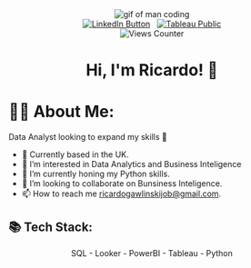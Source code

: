 <div id="header" align="center">
  <img src="https://i.giphy.com/media/v1.Y2lkPTc5MGI3NjExbm45dnQ1ZjF2dm1yZHVwZDV6NXBmNHlmZnJnZDh6dHRqdjA1dTgyNSZlcD12MV9pbnRlcm5hbF9naWZfYnlfaWQmY3Q9Zw/qgQUggAC3Pfv687qPC/giphy.gif" alt="gif of man coding">
  <div id="badges" align="center">
    <a href="https://www.linkedin.com/in/ricardogawlinski"><img src="https://img.shields.io/badge/LinkedIn-blue?logo=linkedin&logoColor=white&style=for-the-badge" alt="LinkedIn Button"/></a>
    &nbsp
    <a href="https://public.tableau.com/app/profile/ricardo.gawlinski/vizzes"><img src="https://img.shields.io/badge/Tableau-E97627?style=for-the-badge&logo=Tableau&logoColor=white" alt="Tableau Public"/></a>
    <br>
    <img src="https://komarev.com/ghpvc/?username=ricgaw&style=flat-square&color=orange" alt="Views Counter"/>
  </div>
  <h1>Hi, I'm Ricardo! 👋</h1>
</div>

# 👨‍💻 About Me:
Data Analyst looking to expand my skills 💪
- 🏡 Currently based in the UK.
- 👀 I’m interested in Data Analytics and Business Inteligence
- 🌱 I’m currently honing my Python skills.
- 💞️ I’m looking to collaborate on Bunsiness Inteligence.
- 📫 How to reach me ricardogawlinskijob@gmail.com.

## 📚 Tech Stack:
<div align="center">
  SQL - Looker - PowerBI - Tableau - Python
</div>




<!---
ricgaw/ricgaw is a ✨ special ✨ repository because its `README.md` (this file) appears on your GitHub profile.
You can click the Preview link to take a look at your changes.
--->
